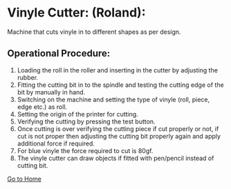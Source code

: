 # Vinyle Cutter: (Roland):


 Machine that cuts vinyle in to different shapes as per design.

## Operational Procedure:

1.	Loading the roll in the roller and inserting in the cutter by adjusting the rubber.
2.	Fitting the cutting bit in to the spindle and testing the cutting edge of the bit by manually in hand.
3.	Switching on the machine and setting the type of vinyle (roll, piece, edge etc.) as roll.
4.	Setting the origin of the printer for cutting.
5.	Verifying the cutting by pressing the test button.
6.	Once cutting is over verifying the cutting piece if cut properly or not, if cut is not proper then         adjusting the cutting bit properly again and apply additional force if required.
7.	For blue vinyle the force required to cut is 80gf.
8.	The vinyle cutter can draw objects if fitted with pen/pencil instead of cutting bit.

[Go to Home](readme.md)

